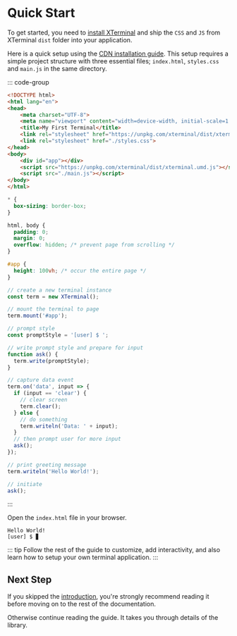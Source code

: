 # Quick Start

To get started, you need to [install XTerminal](./installation.md) and ship the `CSS` and `JS` from XTerminal `dist` folder into your application.

Here is a quick setup using the [CDN installation guide](./installation.md#using-cdn). This setup requires a simple project structure with three essential files; `index.html`, `styles.css` and `main.js` in the same directory.

::: code-group

```html :line-numbers [index.html]
<!DOCTYPE html>
<html lang="en">
<head>
    <meta charset="UTF-8">
    <meta name="viewport" content="width=device-width, initial-scale=1.0">
    <title>My First Terminal</title>
    <link rel="stylesheet" href="https://unpkg.com/xterminal/dist/xterminal.css">
    <link rel="stylesheet" href="./styles.css">
</head>
<body>
    <div id="app"></div>
    <script src="https://unpkg.com/xterminal/dist/xterminal.umd.js"></script>
    <script src="./main.js"></script>
</body>
</html>
```

```css :line-numbers [styles.css]
* {
  box-sizing: border-box;
}

html, body {
  padding: 0;
  margin: 0;
  overflow: hidden; /* prevent page from scrolling */
}

#app {
  height: 100vh; /* occur the entire page */
}
```

```js :line-numbers [main.js]
// create a new terminal instance
const term = new XTerminal();

// mount the terminal to page
term.mount('#app');

// prompt style
const promptStyle = '[user] $ ';

// write prompt style and prepare for input
function ask() {
  term.write(promptStyle);
}

// capture data event
term.on('data', input => {
  if (input == 'clear') {
    // clear screen
    term.clear();
  } else {
    // do something
    term.writeln('Data: ' + input);
  }
  // then prompt user for more input
  ask();
});

// print greeting message
term.writeln('Hello World!');

// initiate
ask();
```

:::

Open the `index.html` file in your browser.

<browser-preview>

    Hello World!
    [user] $ ▊
</browser-preview>

::: tip
Follow the rest of the guide to customize, add interactivity, and also learn how to setup your own terminal application.
:::

## Next Step

If you skipped the [introduction](./index.md), you're strongly recommend reading it before moving on to the rest of the documentation.

Otherwise continue reading the guide. It takes you through details of the library. 